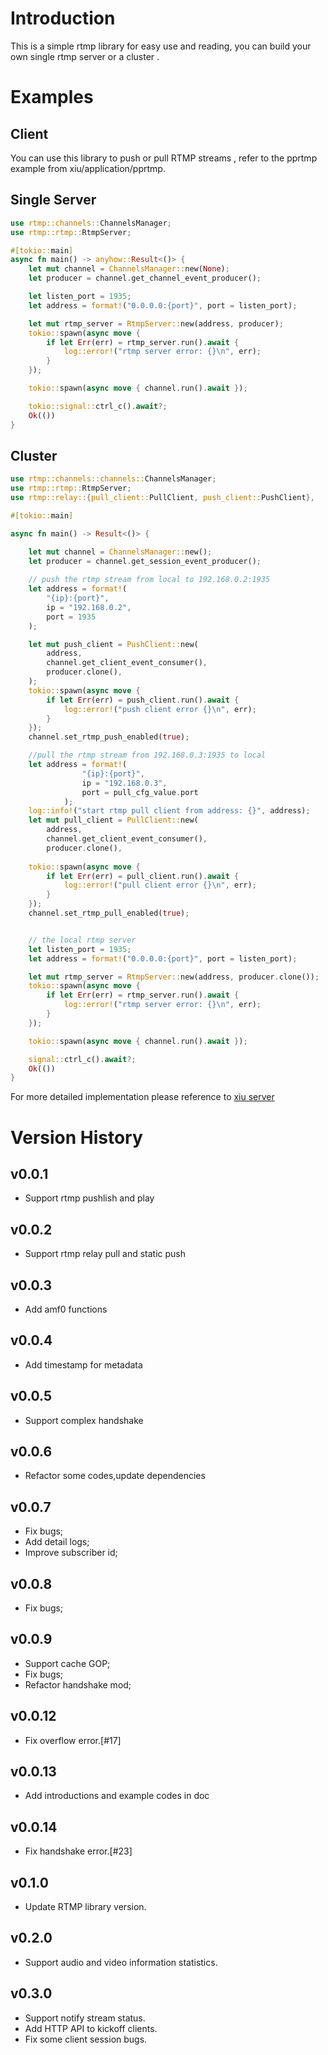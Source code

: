 # Introduction

This is a simple rtmp library for easy use and reading, you can build your own single rtmp server or a cluster .

# Examples

## Client

   You can use this library to push or pull RTMP streams , refer to the pprtmp example from xiu/application/pprtmp.

## Single Server

```rust
use rtmp::channels::ChannelsManager;
use rtmp::rtmp::RtmpServer;

#[tokio::main]
async fn main() -> anyhow::Result<()> {
    let mut channel = ChannelsManager::new(None);
    let producer = channel.get_channel_event_producer();

    let listen_port = 1935;
    let address = format!("0.0.0.0:{port}", port = listen_port);

    let mut rtmp_server = RtmpServer::new(address, producer);
    tokio::spawn(async move {
        if let Err(err) = rtmp_server.run().await {
            log::error!("rtmp server error: {}\n", err);
        }
    });

    tokio::spawn(async move { channel.run().await });

    tokio::signal::ctrl_c().await?;
    Ok(())
}
```

## Cluster

```rust
use rtmp::channels::channels::ChannelsManager;
use rtmp::rtmp::RtmpServer;
use rtmp::relay::{pull_client::PullClient, push_client::PushClient},

#[tokio::main]

async fn main() -> Result<()> {

    let mut channel = ChannelsManager::new();
    let producer = channel.get_session_event_producer();
    
    // push the rtmp stream from local to 192.168.0.2:1935
    let address = format!(
        "{ip}:{port}",
        ip = "192.168.0.2",
        port = 1935
    );

    let mut push_client = PushClient::new(
        address,
        channel.get_client_event_consumer(),
        producer.clone(),
    );
    tokio::spawn(async move {
        if let Err(err) = push_client.run().await {
            log::error!("push client error {}\n", err);
        }
    });
    channel.set_rtmp_push_enabled(true);

    //pull the rtmp stream from 192.168.0.3:1935 to local
    let address = format!(
                "{ip}:{port}",
                ip = "192.168.0.3",
                port = pull_cfg_value.port
            );
    log::info!("start rtmp pull client from address: {}", address);
    let mut pull_client = PullClient::new(
        address,
        channel.get_client_event_consumer(),
        producer.clone(),
    
    tokio::spawn(async move {
        if let Err(err) = pull_client.run().await {
            log::error!("pull client error {}\n", err);
        }
    });
    channel.set_rtmp_pull_enabled(true);


    // the local rtmp server
    let listen_port = 1935;
    let address = format!("0.0.0.0:{port}", port = listen_port);

    let mut rtmp_server = RtmpServer::new(address, producer.clone());
    tokio::spawn(async move {
        if let Err(err) = rtmp_server.run().await {
            log::error!("rtmp server error: {}\n", err);
        }
    });

    tokio::spawn(async move { channel.run().await });

    signal::ctrl_c().await?;
    Ok(())
}
```

 For more detailed implementation please reference to [xiu server](https://github.com/harlanc/xiu/blob/master/application/xiu/src/main.rs)

     

# Version History
## v0.0.1
- Support rtmp pushlish and play
## v0.0.2
- Support rtmp relay pull and static push
## v0.0.3
- Add amf0 functions 
## v0.0.4
- Add timestamp for metadata 
## v0.0.5
- Support complex handshake
## v0.0.6
- Refactor some codes,update dependencies
## v0.0.7
- Fix bugs;
- Add detail logs;
- Improve subscriber id;
## v0.0.8
- Fix bugs;
## v0.0.9
- Support cache GOP;
- Fix bugs;
- Refactor handshake mod;
## v0.0.12
- Fix overflow error.[#17]
## v0.0.13
- Add introductions and example codes in doc
## v0.0.14
- Fix handshake error.[#23]
## v0.1.0
- Update RTMP library version.
## v0.2.0
- Support audio and video information statistics.
## v0.3.0
- Support notify stream status.
- Add HTTP API to kickoff clients.
- Fix some client session bugs.





